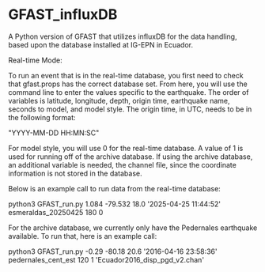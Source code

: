 # GFAST_influxDB
A Python version of GFAST that utilizes influxDB for the data handling, based upon the database installed at IG-EPN in Ecuador.

Real-time Mode:

To run an event that is in the real-time database, you first need to check that gfast.props has the correct database set. From here, you will use the command line to enter the values specific to the earthquake. The order of variables is latitude, longitude, depth, origin time, earthquake name, seconds to model, and model style. The origin time, in UTC, needs to be in the following format:

"YYYY-MM-DD HH:MN:SC"

For model style, you will use 0 for the real-time database. A value of 1 is used for running off of the archive database. If using the archive database, an additional variable is needed, the channel file, since the coordinate information is not stored in the database.

Below is an example call to run data from the real-time database:

python3 GFAST_run.py 1.084 -79.532 18.0 '2025-04-25 11:44:52' esmeraldas_20250425 180 0

For the archive database, we currently only have the Pedernales earthquake available. To run that, here is an example call:

python3 GFAST_run.py -0.29 -80.18 20.6 '2016-04-16 23:58:36' pedernales_cent_est 120 1 'Ecuador2016_disp_pgd_v2.chan'


